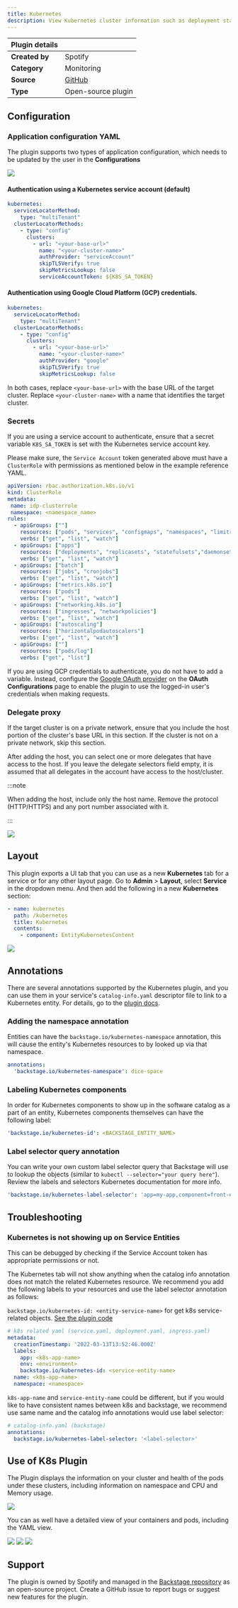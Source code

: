 ```yaml
---
title: Kubernetes
description: View Kubernetes cluster information such as deployment status and pod health.
---
```


| Plugin details |                                                                                 |
| -------------- | ------------------------------------------------------------------------------- |
| **Created by** | Spotify                                                                         |
| **Category**   | Monitoring                                                                      |
| **Source**     | [GitHub](https://github.com/backstage/backstage/tree/master/plugins/kubernetes) |
| **Type**       | Open-source plugin                                                              |

## Configuration

### Application configuration YAML

The plugin supports two types of application configuration, which needs to be updated by the user in the **Configurations**

![](./static/app-config-k8s.png)

#### Authentication using a Kubernetes service account (default)

```yaml
kubernetes:
  serviceLocatorMethod:
    type: "multiTenant"
  clusterLocatorMethods:
    - type: "config"
      clusters:
        - url: "<your-base-url>"
          name: "<your-cluster-name>"
          authProvider: "serviceAccount"
          skipTLSVerify: true
          skipMetricsLookup: false
          serviceAccountToken: ${K8S_SA_TOKEN}
```

#### Authentication using Google Cloud Platform (GCP) credentials.

```yaml
kubernetes:
  serviceLocatorMethod:
    type: "multiTenant"
  clusterLocatorMethods:
    - type: "config"
      clusters:
        - url: "<your-base-url>"
          name: "<your-cluster-name>"
          authProvider: "google"
          skipTLSVerify: true
          skipMetricsLookup: false
```

In both cases, replace `<your-base-url>` with the base URL of the target cluster. Replace `<your-cluster-name>` with a name that identifies the target cluster.

### Secrets

If you are using a service account to authenticate, ensure that a secret variable `K8S_SA_TOKEN` is set with the Kubernetes service account key.

Please make sure, the `Service Account` token generated above must have a `ClusterRole` with permissions as mentioned below in the example reference YAML.

```YAML
apiVersion: rbac.authorization.k8s.io/v1
kind: ClusterRole
metadata:
 name: idp-clusterrole
 namespace: <namespace_name>
rules:
  - apiGroups: [""]
    resources: ["pods", "services", "configmaps", "namespaces", "limitranges"]
    verbs: ["get", "list", "watch"]
  - apiGroups: ["apps"]
    resources: ["deployments", "replicasets", "statefulsets","daemonsets"]
    verbs: ["get", "list", "watch"]
  - apiGroups: ["batch"]
    resources: ["jobs", "cronjobs"]
    verbs: ["get", "list", "watch"]
  - apiGroups: ["metrics.k8s.io"]
    resources: ["pods"]
    verbs: ["get", "list", "watch"]
  - apiGroups: ["networking.k8s.io"]
    resources: ["ingresses", "networkpolicies"]
    verbs: ["get", "list", "watch"]
  - apiGroups: ["autoscaling"]
    resources: ["horizontalpodautoscalers"]
    verbs: ["get", "list", "watch"]
  - apiGroups: [""]
    resources: ["pods/log"]
    verbs: ["get", "list"]
```

If you are using GCP credentials to authenticate, you do not have to add a variable. Instead, configure the [Google OAuth provider](../oauth-support-for-plugins.md) on the **OAuth Configurations** page to enable the plugin to use the logged-in user's credentials when making requests.

### Delegate proxy

If the target cluster is on a private network, ensure that you include the host portion of the cluster's base URL in this section. If the cluster is not on a private network, skip this section.

After adding the host, you can select one or more delegates that have access to the host. If you leave the delegate selectors field empty, it is assumed that all delegates in the account have access to the host/cluster.

:::note

When adding the host, include only the host name. Remove the protocol (HTTP/HTTPS) and any port number associated with it.

:::

![](./static/plugin-delegate-proxy.png)

## Layout

This plugin exports a UI tab that you can use as a new **Kubernetes** tab for a service or for any other layout page. Go to **Admin** > **Layout**, select **Service** in the dropdown menu. And then add the following in a new **Kubernetes** section:

```yaml
- name: kubernetes
  path: /kubernetes
  title: Kubernetes
  contents:
    - component: EntityKubernetesContent
```

![](./static/k8s-plugin.png)

## Annotations

There are several annotations supported by the Kubernetes plugin, and you can use them in your service's `catalog-info.yaml` descriptor file to link to a Kubernetes entity. For details, go to the [plugin docs](https://backstage.io/docs/features/kubernetes/configuration#surfacing-your-kubernetes-components-as-part-of-an-entity).

<!-- ### Adding the entity annotation

In order for IDP to detect that an entity has Kubernetes components, the following annotation should be added to the entity's `catalog-info.yaml`:

```YAML
annotations:
  'backstage.io/kubernetes-id': dice-roller
``` -->
### Adding the namespace annotation
Entities can have the `backstage.io/kubernetes-namespace` annotation, this will cause the entity's Kubernetes resources to by looked up via that namespace.

```YAML
annotations:
  'backstage.io/kubernetes-namespace': dice-space
```

### Labeling Kubernetes components
In order for Kubernetes components to show up in the software catalog as a part of an entity, Kubernetes components themselves can have the following label:

```YAML
'backstage.io/kubernetes-id': <BACKSTAGE_ENTITY_NAME>
```

### Label selector query annotation
You can write your own custom label selector query that Backstage will use to lookup the objects (similar to `kubectl --selector="your query here"`). Review the labels and selectors Kubernetes documentation for more info.

```YAML
'backstage.io/kubernetes-label-selector': 'app=my-app,component=front-end'
```
## Troubleshooting

### Kubernetes is not showing up on Service Entities

This can be debugged by checking if the Service Account token has appropriate permissions or not. 

The Kubernetes tab will not show anything when the catalog info annotation does not match the related Kubernetes resource. We recommend you add the following labels to your resources and use the label selector annotation as follows:

`backstage.io/kubernetes-id: <entity-service-name>` for get k8s service-related objects. [See the plugin code](https://github.com/backstage/backstage/blob/a1f587c/plugins/kubernetes-backend/src/service/KubernetesFetcher.ts#L119)

```YAML
# k8s related yaml (service.yaml, deployment.yaml, ingress.yaml)
metadata:
  creationTimestamp: '2022-03-13T13:52:46.000Z'
  labels:
    app: <k8s-app-name>
    env: <environment>
    backstage.io/kubernetes-id: <service-entity-name>
  name: <k8s-app-name>
  namespace: <namespace>
```

`k8s-app-name` and `service-entity-name` could be different, but if you would like to have consistent names between k8s and backstage, we recommend use same name and the catalog info annotations would use label selector:

```YAML
# catalog-info.yaml (backstage)
annotations:
  backstage.io/kubernetes-label-selector: '<label-selector>'
```

## Use of K8s Plugin

The Plugin displays the information on your cluster and health of the pods under these clusters, including information on namespace and CPU and Memory usage. 

![](./static/k8s-cluster-info.png)

You can as well have a detailed view of your containers and pods, including the YAML view.

![](./static/detail-cluster-info.png)
![](./static/yaml-view.png)
![](./static/namespace.png)


## Support

The plugin is owned by Spotify and managed in the [Backstage repository](https://github.com/backstage/backstage/tree/master/plugins/kubernetes) as an open-source project. Create a GitHub issue to report bugs or suggest new features for the plugin.
